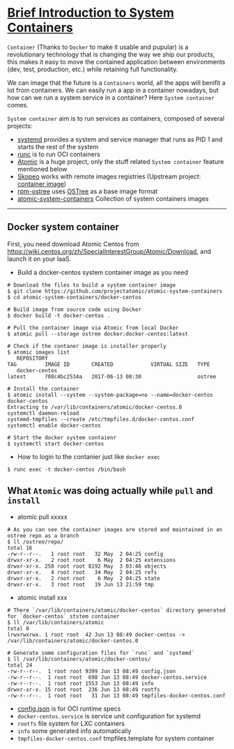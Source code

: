 # [Brief Introduction to System Containers](http://www.projectatomic.io/blog/2016/09/intro-to-system-containers/)

`Container` (Thanks to `Docker` to make it usable and pupular) is a revolutionary technology that is changing the way we ship our products, this makes it easy to move the contained application between environments (dev, test, production, etc.) while retaining full functionality.

We can image that the future is a `Containers` world, all the apps will benifit a lot from containers. We can easily run a app in a container nowadays, but how can we run a system service in a container? Here `System container` comes.

`System container` aim is to run services as containers, composed of several projects: 
- [systemd](https://github.com/systemd/systemd) provides a system and service manager that runs as PID 1 and starts the rest of the system
- [runc](https://github.com/opencontainers/runc) is to run OCI containers
- [Atomic](https://github.com/projectatomic/atomic) is a huge project, only the stuff related `System container` feature mentioned below
- [Skopeo](https://github.com/projectatomic/skopeo) works with remote images registries (Upstream project: [container image](https://github.com/containers/image))
- [rpm-ostree](https://github.com/projectatomic/rpm-ostree) uses [OSTree](https://ostree.readthedocs.io/en/latest/) as a base image format
- [atomic-system-containers](https://github.com/projectatomic/atomic-system-containers) Collection of system containers images

---

## Docker system container

First, you need download Atomic Centos from https://wiki.centos.org/zh/SpecialInterestGroup/Atomic/Download, and launch it on your IaaS.
- Build a docker-centos system container image as you need

```
# Download the files to build a system container image
$ git clone https://github.com/projectatomic/atomic-system-containers
$ cd atomic-system-containers/docker-centos

# Build image from source code using Docker
$ docker build -t docker-centos .

# Pull the container image via Atomic from local Docker
$ atomic pull --storage ostree docker:docker-centos:latest

# Check if the contaner image is installer properly
$ atomic images list
   REPOSITORY                                                                       TAG         IMAGE ID       CREATED            VIRTUAL SIZE   TYPE
   docker-centos                                                                    latest      708c4bc2534a   2017-06-13 08:30                  ostree  

# Install the container
$ atomic install --system --system-package=no --name=docker-centos docker-centos
Extracting to /var/lib/containers/atomic/docker-centos.0
systemctl daemon-reload
systemd-tmpfiles --create /etc/tmpfiles.d/docker-centos.conf
systemctl enable docker-centos

# Start the docker system contaienr
$ systemctl start docker-centos

```

- How to login to the contanier just like `docker exec`

```
$ runc exec -t docker-centos /bin/bash
```

## What `Atomic` was doing actually while `pull` and `install`

- atomic pull xxxxx

```
# As you can see the container images are stored and maintained in an ostree repo as a branch
$ ll /ostree/repo/
total 16
-rw-r--r--.   1 root root   32 May  2 04:25 config
drwxr-xr-x.   2 root root    6 May  2 04:25 extensions
drwxr-xr-x. 258 root root 8192 May  3 03:46 objects
drwxr-xr-x.   4 root root   34 May  2 04:25 refs
drwxr-xr-x.   2 root root    6 May  2 04:25 state
drwxr-xr-x.   3 root root   19 Jun 13 21:59 tmp

```
- atomic install xxx

```
# There `/var/lib/containers/atomic/docker-centos` directory generated for `docker-centos` ststem container
$ ll /var/lib/containers/atomic
total 0
lrwxrwxrwx. 1 root root  42 Jun 13 08:49 docker-centos -> /var/lib/containers/atomic/docker-centos.0

# Generate some configuration files for `runc` and `systemd`
$ ll /var/lib/containers/atomic/docker-centos/
total 24
-rw-r--r--.  1 root root 9399 Jun 13 08:49 config.json
-rw-r--r--.  1 root root  698 Jun 13 08:49 docker-centos.service
-rw-r--r--.  1 root root 1553 Jun 13 08:49 info
drwxr-xr-x. 15 root root  236 Jun 13 08:49 rootfs
-rw-r--r--.  1 root root   31 Jun 13 08:49 tmpfiles-docker-centos.conf
```

  - [config.json](https://github.com/opencontainers/runtime-spec/blob/master/config.md) is for OCI runtime specs
  - `docker-centos.service` is service unit configuration for systemd
  - `rootfs` file system for LXC containers
  - `info` some generated info automatically 
  - `tmpfiles-docker-centos.conf` tmpfiles.template for system container

